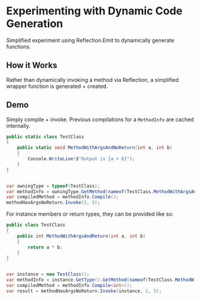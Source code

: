 # Experimenting with Dynamic Code Generation

Simplified experiment using Reflection.Emit to dynamically generate functions.

## How it Works

Rather than dynamically invoking a method via Reflection, a simplified wrapper
function is generated + created.

## Demo
Simply compile + invoke. Previous compilations for a `MethodInfo` are cached internally.

```csharp
public static class TestClass
{
    public static void MethodWithArgsAndNoReturn(int a, int b)
    {
        Console.WriteLine($"Output is {a + b}");
    }
}


var owningType = typeof(TestClass);
var methodInfo = owningType.GetMethod(nameof(TestClass.MethodWithArgsAndNoReturn));
var compiledMethod = methodInfo.Compile();
methodHasArgsNoReturn.Invoke(2, 5);
```

For instance members or return types, they can be provided like so:
```csharp
public class TestClass
{
    public int MethodWithArgsAndReturn(int a, int b)
    {
        return a * b;
    }
}


var instance = new TestClass();
var methodInfo = instance.GetType().GetMethod(nameof(TestClass.MethodWithArgsAndReturn));
var compiledMethod = methodInfo.Compile<int>();
var result = methodHasArgsNoReturn.Invoke(instance, 2, 5);
```